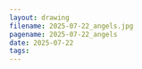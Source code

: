 ```yaml
---
layout: drawing
filename: 2025-07-22_angels.jpg
pagename: 2025-07-22_angels
date: 2025-07-22
tags:
---
```

